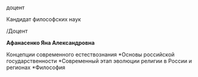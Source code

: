 доцент

Кандидат философских наук

/Доцент

**Афанасенко Яна Александровна**

Концепции современного естествознания
	*Основы российской государственности
	*Современный этап эволюции религии в России и регионах
	*Философия